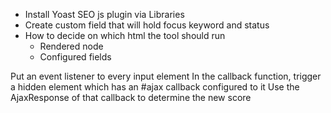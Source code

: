 - Install Yoast SEO js plugin via Libraries
- Create custom field that will hold focus keyword and status
- How to decide on which html the tool should run
    - Rendered node
    - Configured fields
    
    
    
Put an event listener to every input element
In the callback function, trigger a hidden element which has an #ajax callback configured to it
Use the AjaxResponse of that callback to determine the new score